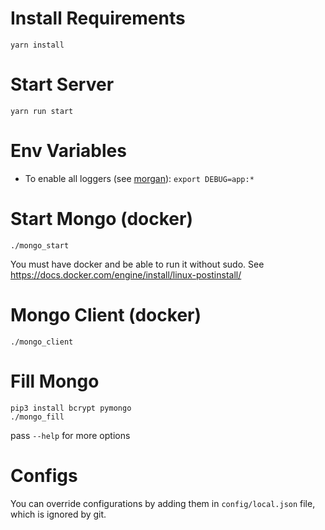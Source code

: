 # Install Requirements
`yarn install`

# Start Server
`yarn run start`

# Env Variables
- To enable all loggers (see [morgan](https://github.com/expressjs/morgan)): `export DEBUG=app:*`

# Start Mongo (docker)
`./mongo_start`

You must have docker and be able to run it without sudo.
See https://docs.docker.com/engine/install/linux-postinstall/

# Mongo Client (docker)
`./mongo_client`

# Fill Mongo
```
pip3 install bcrypt pymongo
./mongo_fill
```

pass `--help` for more options

# Configs
You can override configurations by adding them in `config/local.json` file, which is ignored by git.
